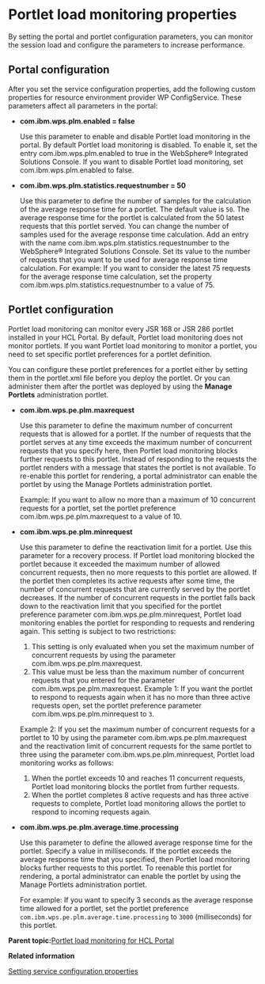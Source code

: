 # Portlet load monitoring properties 

By setting the portal and portlet configuration parameters, you can monitor the session load and configure the parameters to increase performance.

## Portal configuration

After you set the service configuration properties, add the following custom properties for resource environment provider WP ConfigService. These parameters affect all parameters in the portal:

-   **com.ibm.wps.plm.enabled = false**

    Use this parameter to enable and disable Portlet load monitoring in the portal. By default Portlet load monitoring is disabled. To enable it, set the entry com.ibm.wps.plm.enabled to true in the WebSphere® Integrated Solutions Console. If you want to disable Portlet load monitoring, set com.ibm.wps.plm.enabled to false.

-   **com.ibm.wps.plm.statistics.requestnumber = 50**

    Use this parameter to define the number of samples for the calculation of the average response time for a portlet. The default value is `50`. The average response time for the portlet is calculated from the 50 latest requests that this portlet served. You can change the number of samples used for the average response time calculation. Add an entry with the name com.ibm.wps.plm.statistics.requestnumber to the WebSphere® Integrated Solutions Console. Set its value to the number of requests that you want to be used for average response time calculation. For example: If you want to consider the latest 75 requests for the average response time calculation, set the property com.ibm.wps.plm.statistics.requestnumber to a value of 75.


## Portlet configuration

Portlet load monitoring can monitor every JSR 168 or JSR 286 portlet installed in your HCL Portal. By default, Portlet load monitoring does not monitor portlets. If you want Portlet load monitoring to monitor a portlet, you need to set specific portlet preferences for a portlet definition.

You can configure these portlet preferences for a portlet either by setting them in the portlet.xml file before you deploy the portlet. Or you can administer them after the portlet was deployed by using the **Manage Portlets** administration portlet.

-   **com.ibm.wps.pe.plm.maxrequest**

    Use this parameter to define the maximum number of concurrent requests that is allowed for a portlet. If the number of requests that the portlet serves at any time exceeds the maximum number of concurrent requests that you specify here, then Portlet load monitoring blocks further requests to this portlet. Instead of responding to the requests the portlet renders with a message that states the portlet is not available. To re-enable this portlet for rendering, a portal administrator can enable the portlet by using the Manage Portlets administration portlet.

    Example: If you want to allow no more than a maximum of 10 concurrent requests for a portlet, set the portlet preference com.ibm.wps.pe.plm.maxrequest to a value of 10.

-   **com.ibm.wps.pe.plm.minrequest**

    Use this parameter to define the reactivation limit for a portlet. Use this parameter for a recovery process. If Portlet load monitoring blocked the portlet because it exceeded the maximum number of allowed concurrent requests, then no more requests to this portlet are allowed. If the portlet then completes its active requests after some time, the number of concurrent requests that are currently served by the portlet decreases. If the number of concurrent requests in the portlet falls back down to the reactivation limit that you specified for the portlet preference parameter com.ibm.wps.pe.plm.minrequest, Portlet load monitoring enables the portlet for responding to requests and rendering again. This setting is subject to two restrictions:

    1.  This setting is only evaluated when you set the maximum number of concurrent requests by using the parameter com.ibm.wps.pe.plm.maxrequest.
    2.  This value must be less than the maximum number of concurrent requests that you entered for the parameter com.ibm.wps.pe.plm.maxrequest.
    Example 1: If you want the portlet to respond to requests again when it has no more than three active requests open, set the portlet preference parameter com.ibm.wps.pe.plm.minrequest to `3`.

    Example 2: If you set the maximum number of concurrent requests for a portlet to 10 by using the parameter com.ibm.wps.pe.plm.maxrequest and the reactivation limit of concurrent requests for the same portlet to three using the parameter com.ibm.wps.pe.plm.minrequest, Portlet load monitoring works as follows:

    1.  When the portlet exceeds 10 and reaches 11 concurrent requests, Portlet load monitoring blocks the portlet from further requests.
    2.  When the portlet completes 8 active requests and has three active requests to complete, Portlet load monitoring allows the portlet to respond to incoming requests again.
-   **com.ibm.wps.pe.plm.average.time.processing**

    Use this parameter to define the allowed average response time for the portlet. Specify a value in milliseconds. If the portlet exceeds the average response time that you specified, then Portlet load monitoring blocks further requests to this portlet. To reenable this portlet for rendering, a portal administrator can enable the portlet by using the Manage Portlets administration portlet.

    For example: If you want to specify 3 seconds as the average response time allowed for a portlet, set the portlet preference `com.ibm.wps.pe.plm.average.time.processing` to `3000` \(milliseconds\) for this portlet.


**Parent topic:**[Portlet load monitoring for HCL Portal ](../dev-portlet/plmc.md)

**Related information**  


[Setting service configuration properties ](../admin-system/adsetcfg.md)

